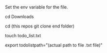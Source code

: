 Set the env variable for the file.

cd Downloads

cd (this repos git clone end folder)

touch todo_list.txt

export todolistpath="(actual path to file .txt file)"
